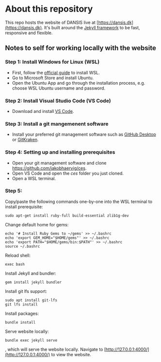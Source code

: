 # About this repository

This repo hosts the website of DANSIS live at [https://dansis.dk](https://dansis.dk). It's built around the [Jekyll framework](https://jekyllrb.com/) to be fast, responsive and flexible.

## Notes to self for working locally with the website

### Step 1: Install Windows for Linux (WSL)
- First, follow the [official guide](https://learn.microsoft.com/en-gb/windows/wsl/install) to install WSL.
- Go to Microsoft Store and install Ubuntu.
- Open the Ubuntu App and go through the installation process, e.g. choose WSL Ubuntu username and password.

### Step 2: Install Visual Studio Code (VS Code)
- Download and install [VS Code](https://code.visualstudio.com/).

### Step 3: Install a git mangemenent software
- Install your preferred git management software such as [GitHub Desktop](https://desktop.github.com/download/) or [GitKraken](https://www.gitkraken.com/).

### Step 4: Setting up and installing prerequisites
- Open your git management software and clone https://github.com/jakobhaervig/ces.
- Open VS Code and open the *ces* folder you just cloned.
- Open a WSL terminal.

### Step 5:
Copy/paste the following commands one-by-one into the WSL terminal to install prerequisite:
```
sudo apt-get install ruby-full build-essential zlib1g-dev
```

Change default home for gems:
```
echo '# Install Ruby Gems to ~/gems' >> ~/.bashrc
echo 'export GEM_HOME="$HOME/gems"' >> ~/.bashrc
echo 'export PATH="$HOME/gems/bin:$PATH"' >> ~/.bashrc
source ~/.bashrc
```

Reload shell:
```
exec bash
```

Install Jekyll and bundler:
```
gem install jekyll bundler
```

Install git lfs support:
```
sudo apt install git-lfs
git lfs install
```

Install packages:
```
bundle install
```

Serve website locally:
```
bundle exec jekyll serve
```

, which will serve the website locally. Navigate to [http://127.0.0.1:4000/](http://127.0.0.1:4000/) to view the website.